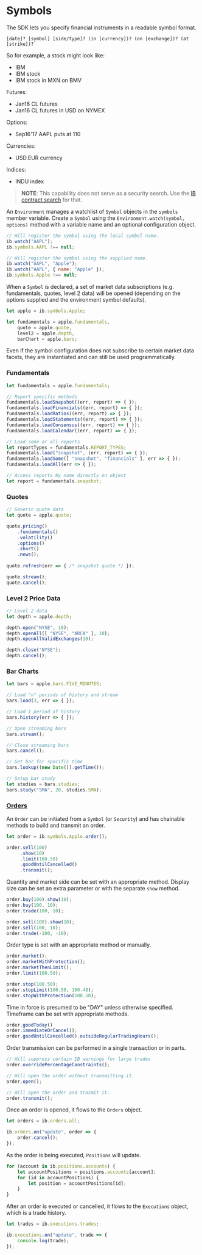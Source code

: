 # Symbols

The SDK lets you specify financial instruments in a readable symbol format.

    [date]? [symbol] [side/type]? (in [currency])? (on [exchange])? (at [strike])?

So for example, a stock might look like:

* IBM
* IBM stock
* IBM stock in MXN on BMV

Futures:

* Jan16 CL futures
* Jan16 CL futures in USD on NYMEX

Options:

* Sep16'17 AAPL puts at 110

Currencies:

* USD.EUR currency

Indices:

* INDU index

> **NOTE**: This capability does not serve as a security search.  Use the [IB contract search](https://pennies.interactivebrokers.com/cstools/contract_info) for that.

An `Environment` manages a watchlist of `Symbol` objects in the `symbols` member variable.  Create a `Symbol` using the `Environment.watch(symbol, options)` method with a variable name and an optional configuration object.

```javascript
// Will register the symbol using the local symbol name.
ib.watch("AAPL");
ib.symbols.AAPL !== null;

// Will register the symbol using the supplied name.
ib.watch("AAPL", "Apple");
ib.watch("AAPL", { name: "Apple" });
ib.symbols.Apple !== null;
```

When a `Symbol` is declared, a set of market data subscriptions (e.g. fundamentals, quotes, level 2 data) will be opened (depending on the options supplied and the environment symbol defaults).

```javascript
let apple = ib.symbols.Apple;

let fundamentals = apple.fundamentals,
    quote = apple.quote,
    level2 = apple.depth,
    barChart = apple.bars;
```

Even if the symbol configuration does not subscribe to certain market data facets, they are instantiated and can still be used programmatically.

### Fundamentals

```javascript
let fundamentals = apple.fundamentals;

// Report specific methods
fundamentals.loadSnapshot((err, report) => { });
fundamentals.loadFinancials((err, report) => { });
fundamentals.loadRatios((err, report) => { });
fundamentals.loadStatements((err, report) => { });
fundamentals.loadConsensus((err, report) => { });
fundamentals.loadCalendar((err, report) => { });

// Load some or all reports
let reportTypes = fundamentals.REPORT_TYPES;
fundamentals.load("snapshot", (err, report) => { });
fundamentals.loadSome([ "snapshot", "financials" ], err => { });
fundamentals.loadAll(err => { });

// Access reports by name directly on object
let report = fundamentals.snapshot;
```

### Quotes

```javascript
// Generic quote data
let quote = apple.quote;

quote.pricing()
    .fundamentals()
    .volatility()
    .options()
    .short()
    .news();
    
quote.refresh(err => { /* snapshot quote */ });

quote.stream();
quote.cancel();
```

### Level 2 Price Data

```javascript
// Level 2 data 
let depth = apple.depth;

depth.open("NYSE", 10);
depth.openAll([ "NYSE", "ARCA" ], 10);
depth.openAllValidExchanges(10);

depth.close("NYSE");
depth.cancel();
```

### Bar Charts

```javascript
let bars = apple.bars.FIVE_MINUTES;

// Load "n" periods of history and stream
bars.load(3, err => { });

// Load 1 period of history
bars.history(err => { });

// Open streaming bars
bars.stream();

// Close streaming bars
bars.cancel();

// Get bar for specific time
bars.lookup((new Date()).getTime());

// Setup bar study
let studies = bars.studies;
bars.study("SMA", 20, studies.SMA);
```

### [Orders](#orders)

An `Order` can be initiated from a `Symbol` (or `Security`) and has chainable methods to build and transmit an order.

```javascript
let order = ib.symbols.Apple.order();

order.sell(100)
     .show(10)
     .limit(100.50)
     .goodUntilCancelled()
     .transmit();
```

Quantity and market side can be set with an appropriate method.  Display size can be set an extra parameter or with the separate `show` method.

```javascript
order.buy(100).show(10);
order.buy(100, 10);
order.trade(100, 10);

order.sell(100).show(10);
order.sell(100, 10);
order.trade(-100, -10);
```

Order type is set with an appropriate method or manually.

```javascript
order.market();
order.marketWithProtection();
order.marketThenLimit();
order.limit(100.50);

order.stop(100.50);
order.stopLimit(100.50, 100.48);
order.stopWithProtection(100.50);
```

Time in force is presumed to be "DAY" unless otherwise specified.  Timeframe can be set with appropriate methods.

```javascript
order.goodToday()
order.immediateOrCancel();
order.goodUntilCancelled().outsideRegularTradingHours();
```

Order transmission can be performed in a single transaction or in parts.

```javascript
// Will suppress certain IB warnings for large trades
order.overridePercentageConstraints();

// Will open the order without transmitting it.
order.open();

// Will open the order and trasmit it.
order.transmit();
```

Once an order is opened, it flows to the `Orders` object.

```javascript
let orders = ib.orders.all;

ib.orders.on("update", order => { 
    order.cancel();
});
```

As the order is being executed, `Positions` will update.

```javascript
for (account in ib.positions.accounts) {
    let accountPositions = positions.accounts[account];
    for (id in accountPositions) {
        let position = accountPositions[id];
    }
}
```

After an order is executed or cancelled, it flows to the `Executions` object, which is a trade history.

```javascript
let trades = ib.executions.trades;

ib.executions.on("update", trade => {
    console.log(trade);
});
```